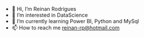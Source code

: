 - 👋 Hi, I’m Reinan Rodrigues
- 👀 I’m interested in DataScience
- 🌱 I’m currently learning Power BI, Python and MySql
- 📫 How to reach me reinan-rp@hotmail.com

<!---
reinan123/reinan123 is a ✨ special ✨ repository because its `README.md` (this file) appears on your GitHub profile.
You can click the Preview link to take a look at your changes.
--->
